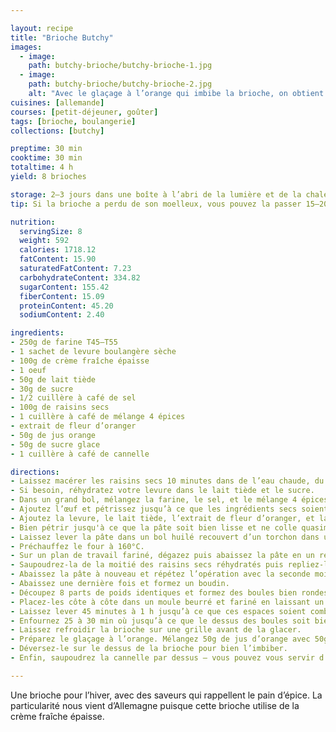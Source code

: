 ```yaml
---

layout: recipe
title: "Brioche Butchy"
images:
  - image:
    path: butchy-brioche/butchy-brioche-1.jpg
  - image:
    path: butchy-brioche/butchy-brioche-2.jpg
    alt: "Avec le glaçage à l’orange qui imbibe la brioche, on obtient un résultat bien moelleux. Avec la cannelle par-dessus on obtient une belle croûte hyper gourmande."
cuisines: [allemande]
courses: [petit-déjeuner, goûter]
tags: [brioche, boulangerie]
collections: [butchy]

preptime: 30 min
cooktime: 30 min
totaltime: 4 h
yield: 8 brioches

storage: 2–3 jours dans une boîte à l’abri de la lumière et de la chaleur à température ambiante.
tip: Si la brioche a perdu de son moelleux, vous pouvez la passer 15–20 secondes au micro-ondes pour lui faire retrouver toute sa douceur.

nutrition:
  servingSize: 8
  weight: 592
  calories: 1718.12
  fatContent: 15.90
  saturatedFatContent: 7.23
  carbohydrateContent: 334.82
  sugarContent: 155.42
  fiberContent: 15.09
  proteinContent: 45.20
  sodiumContent: 2.40

ingredients:
- 250g de farine T45–T55
- 1 sachet de levure boulangère sèche
- 100g de crème fraîche épaisse
- 1 oeuf
- 50g de lait tiède
- 30g de sucre
- 1/2 cuillère à café de sel
- 100g de raisins secs
- 1 cuillère à café de mélange 4 épices
- extrait de fleur d’oranger
- 50g de jus orange
- 50g de sucre glace
- 1 cuillère à café de cannelle

directions:
- Laissez macérer les raisins secs 10 minutes dans de l’eau chaude, du jus d’orange, ou du rhum, pour qu'ils puissent gonfler.
- Si besoin, réhydratez votre levure dans le lait tiède et le sucre.
- Dans un grand bol, mélangez la farine, le sel, et le mélange 4 épices.
- Ajoutez l’œuf et pétrissez jusqu’à ce que les ingrédients secs soient bien humides.
- Ajoutez la levure, le lait tiède, l’extrait de fleur d’oranger, et la crème fraîche. 
- Bien pétrir jusqu'à ce que la pâte soit bien lisse et ne colle quasiment plus aux doigts – au robot, quand la pâte se décolle des parois, pas plus. Elle doit néanmoins rester bien souple, donc ajustez farine et liquide en conséquence. 
- Laissez lever la pâte dans un bol huilé recouvert d’un torchon dans un endroit chaud pendant 1h30–2h. Elle devrait avoir doublé de volume au bout de ce laps de temps. Vous pouvez également la préparer la veille et la laisser lever au frigo pendant la nuit.
- Préchauffez le four à 160°C.
- Sur un plan de travail fariné, dégazez puis abaissez la pâte en un rectangle de 35 cm sur 25 environ.
- Saupoudrez-la de la moitié des raisins secs réhydratés puis repliez-la sur elle même.
- Abaissez la pâte à nouveau et répétez l’opération avec la seconde moitié de raisins secs.
- Abaissez une dernière fois et formez un boudin.
- Découpez 8 parts de poids identiques et formez des boules bien rondes. 
- Placez-les côte à côte dans un moule beurré et fariné en laissant un peu d’espace. 
- Laissez lever 45 minutes à 1 h jusqu’à ce que ces espaces soient comblés.
- Enfournez 25 à 30 min où jusqu’à ce que le dessus des boules soit bien doré.
- Laissez refroidir la brioche sur une grille avant de la glacer.
- Préparez le glaçage à l’orange. Mélangez 50g de jus d’orange avec 50g de sucre glace. Vous pouvez ajouter du sucre glace si le résultat vous semble trop liquide ou, au contraire, du jus d’orange s’il ne l’est pas assez.
- Déversez-le sur le dessus de la brioche pour bien l’imbiber.
- Enfin, saupoudrez la cannelle par dessus – vous pouvez vous servir d’un pinceau pour homogénéiser la couverture si jamais vous vous ratez.

---
```


Une brioche pour l’hiver, avec des saveurs qui rappellent le pain d’épice. La particularité nous vient d’Allemagne puisque cette brioche utilise de la crème fraîche épaisse.